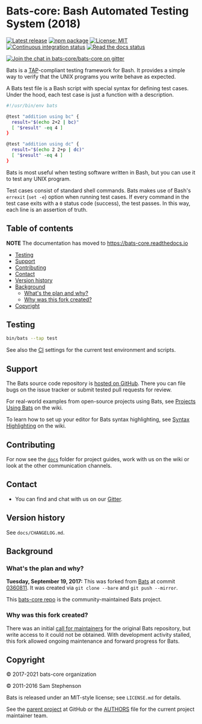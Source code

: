 # Bats-core: Bash Automated Testing System (2018)

[![Latest release](https://img.shields.io/github/release/bats-core/bats-core.svg)](https://github.com/bats-core/bats-core/releases/latest)
[![npm package](https://img.shields.io/npm/v/bats.svg)](https://www.npmjs.com/package/bats)
[![License: MIT](https://img.shields.io/badge/License-MIT-yellow.svg)](https://github.com/bats-core/bats-core/blob/master/LICENSE.md)
[![Continuous integration status](https://github.com/bats-core/bats-core/workflows/Tests/badge.svg)](https://github.com/bats-core/bats-core/actions?query=workflow%3ATests)
[![Read the docs status](https://readthedocs.org/projects/bats-core/badge/)](https://bats-core.readthedocs.io)

[![Join the chat in bats-core/bats-core on gitter](https://badges.gitter.im/bats-core/bats-core.svg)][gitter]

Bats is a [TAP](https://testanything.org/)-compliant testing framework for Bash.  It provides a simple
way to verify that the UNIX programs you write behave as expected.

A Bats test file is a Bash script with special syntax for defining test cases.
Under the hood, each test case is just a function with a description.

```bash
#!/usr/bin/env bats

@test "addition using bc" {
  result="$(echo 2+2 | bc)"
  [ "$result" -eq 4 ]
}

@test "addition using dc" {
  result="$(echo 2 2+p | dc)"
  [ "$result" -eq 4 ]
}
```

Bats is most useful when testing software written in Bash, but you can use it to
test any UNIX program.

Test cases consist of standard shell commands. Bats makes use of Bash's
`errexit` (`set -e`) option when running test cases. If every command in the
test case exits with a `0` status code (success), the test passes. In this way,
each line is an assertion of truth.

## Table of contents

**NOTE** The documentation has moved to <https://bats-core.readthedocs.io>

<!-- toc -->

- [Testing](#testing)
- [Support](#support)
- [Contributing](#contributing)
- [Contact](#contact)
- [Version history](#version-history)
- [Background](#background)
  * [What's the plan and why?](#whats-the-plan-and-why)
  * [Why was this fork created?](#why-was-this-fork-created)
- [Copyright](#copyright)

<!-- tocstop -->

## Testing

```sh
bin/bats --tap test
```

See also the [CI](./.github/workflows/tests.yml) settings for the current test environment and
scripts.

## Support

The Bats source code repository is [hosted on
GitHub](https://github.com/bats-core/bats-core). There you can file bugs on the
issue tracker or submit tested pull requests for review.

For real-world examples from open-source projects using Bats, see [Projects
Using Bats](https://github.com/bats-core/bats-core/wiki/Projects-Using-Bats) on
the wiki.

To learn how to set up your editor for Bats syntax highlighting, see [Syntax
Highlighting](https://github.com/bats-core/bats-core/wiki/Syntax-Highlighting)
on the wiki.

## Contributing

For now see the [`docs`](docs) folder for project guides, work with us on the wiki
or look at the other communication channels.

## Contact

- You can find and chat with us on our [Gitter].

## Version history

See `docs/CHANGELOG.md`.

## Background

<!-- markdownlint-disable MD026 -->
### What's the plan and why?
<!-- markdownlint-enable MD026 -->

**Tuesday, September 19, 2017:** This was forked from [Bats][bats-orig] at
commit [0360811][].  It was created via `git clone --bare` and `git push
--mirror`.

[bats-orig]: https://github.com/sstephenson/bats
[0360811]: https://github.com/sstephenson/bats/commit/03608115df2071fff4eaaff1605768c275e5f81f

This [bats-core repo](https://github.com/bats-core/bats-core) is the community-maintained Bats project.

<!-- markdownlint-disable MD026 -->
### Why was this fork created?
<!-- markdownlint-enable MD026 -->

There was an initial [call for maintainers][call-maintain] for the original Bats repository, but write access to it could not be obtained. With development activity stalled, this fork allowed ongoing maintenance and forward progress for Bats.

[call-maintain]: https://github.com/sstephenson/bats/issues/150

## Copyright

© 2017-2021 bats-core organization

© 2011-2016 Sam Stephenson

Bats is released under an MIT-style license; see `LICENSE.md` for details.

See the [parent project](https://github.com/bats-core) at GitHub or the
[AUTHORS](AUTHORS) file for the current project maintainer team.

[gitter]: https://gitter.im/bats-core/bats-core
